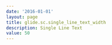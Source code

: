 ```yaml
---
date: '2016-01-01'
layout: page
title: glide.sc.single_line_text_width
description: Single Line Text
value: 50
---
```

